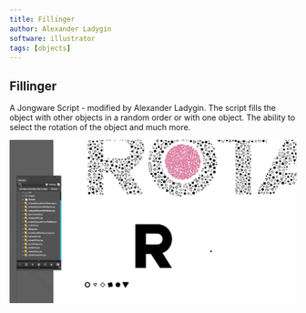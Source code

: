 ```yaml
---
title: Fillinger
author: Alexander Ladygin
software: illustrator
tags: [objects]
---
```


## Fillinger
A Jongware Script - modified by Alexander Ladygin. The script fills the object with other objects in a random order or with one object. The ability to select the rotation of the object and much more.

![Fillinger](./assets/Fillinger.gif)

